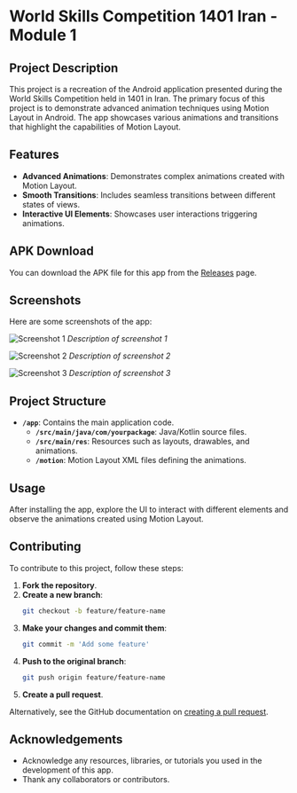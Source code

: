 # World Skills Competition 1401 Iran - Module 1

## Project Description

This project is a recreation of the Android application presented during the World Skills Competition held in 1401 in Iran. The primary focus of this project is to demonstrate advanced animation techniques using Motion Layout in Android. The app showcases various animations and transitions that highlight the capabilities of Motion Layout.

## Features

- **Advanced Animations**: Demonstrates complex animations created with Motion Layout.
- **Smooth Transitions**: Includes seamless transitions between different states of views.
- **Interactive UI Elements**: Showcases user interactions triggering animations.

## APK Download

You can download the APK file for this app from the [Releases](https://github.com/YOUR_USERNAME/YOUR_REPOSITORY/releases) page.

## Screenshots

Here are some screenshots of the app:

![Screenshot 1](path/to/screenshot1.png)
*Description of screenshot 1*

![Screenshot 2](path/to/screenshot2.png)
*Description of screenshot 2*

![Screenshot 3](path/to/screenshot3.png)
*Description of screenshot 3*

## Project Structure

- **`/app`**: Contains the main application code.
  - **`/src/main/java/com/yourpackage`**: Java/Kotlin source files.
  - **`/src/main/res`**: Resources such as layouts, drawables, and animations.
  - **`/motion`**: Motion Layout XML files defining the animations.

## Usage

After installing the app, explore the UI to interact with different elements and observe the animations created using Motion Layout.

## Contributing

To contribute to this project, follow these steps:

1. **Fork the repository**.
2. **Create a new branch**:
    ```bash
    git checkout -b feature/feature-name
    ```
3. **Make your changes and commit them**:
    ```bash
    git commit -m 'Add some feature'
    ```
4. **Push to the original branch**:
    ```bash
    git push origin feature/feature-name
    ```
5. **Create a pull request**.

Alternatively, see the GitHub documentation on [creating a pull request](https://help.github.com/articles/creating-a-pull-request/).

## Acknowledgements

- Acknowledge any resources, libraries, or tutorials you used in the development of this app.
- Thank any collaborators or contributors.
